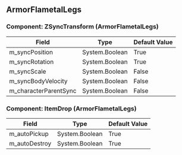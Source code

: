 ## ArmorFlametalLegs

### Component: ZSyncTransform (ArmorFlametalLegs)

|Field|Type|Default Value|
|-----|----|-------------|
|m_syncPosition|System.Boolean|True|
|m_syncRotation|System.Boolean|True|
|m_syncScale|System.Boolean|False|
|m_syncBodyVelocity|System.Boolean|False|
|m_characterParentSync|System.Boolean|False|

### Component: ItemDrop (ArmorFlametalLegs)

|Field|Type|Default Value|
|-----|----|-------------|
|m_autoPickup|System.Boolean|True|
|m_autoDestroy|System.Boolean|True|

